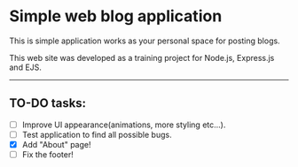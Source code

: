 # Simple web blog application

This is simple application works as your personal space for posting blogs.

This web site was developed as a training project for Node.js, Express.js and EJS.

___

## TO-DO tasks:
- [ ] Improve UI appearance(animations, more styling etc...).
- [ ] Test application to find all possible bugs.
- [X] Add "About" page!
- [ ] Fix the footer!
